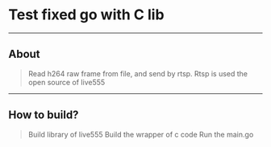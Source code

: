 # Test fixed go with C lib

---
## About

> Read h264 raw frame from file, and send by rtsp.
> Rtsp is used the open source of live555 
---
## How to build?

> Build library of live555
> Build the wrapper of c code
> Run the main.go